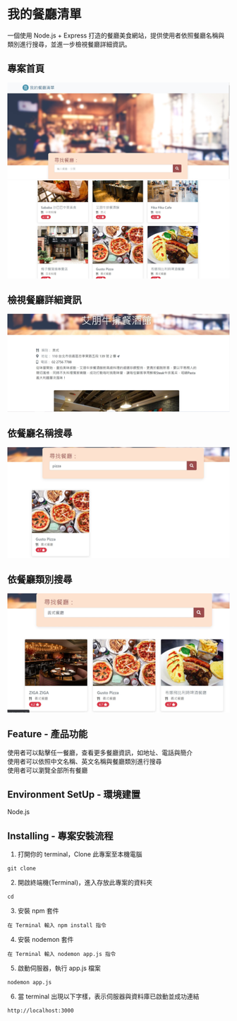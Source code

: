 # 我的餐廳清單
一個使用 Node.js + Express 打造的餐廳美食網站，提供使用者依照餐廳名稱與類別進行搜尋，並進一步檢視餐廳詳細資訊。


## 專案首頁
![GITHUB](https://github.com/Sunnywu1010/2-3_A1_restaurant_list_project_init/blob/main/ref_pic/%E9%A6%96%E9%A0%811.jpg "首頁1")
![GITHUB](https://github.com/Sunnywu1010/2-3_A1_restaurant_list_project_init/blob/main/ref_pic/%E9%A6%96%E9%A0%812.jpg "首頁2")

## 檢視餐廳詳細資訊
![GITHUB](https://github.com/Sunnywu1010/2-3_A1_restaurant_list_project_init/blob/main/ref_pic/%E9%A4%90%E5%BB%B3%E4%BB%8B%E7%B4%B9.jpg "餐廳介紹")

## 依餐廳名稱搜尋
![GITHUB](https://github.com/Sunnywu1010/2-3_A1_restaurant_list_project_init/blob/main/ref_pic/%E6%90%9C%E5%B0%8B%E5%8A%9F%E8%83%BD2.jpg "搜尋功能2")

## 依餐廳類別搜尋
![GITHUB](https://github.com/Sunnywu1010/2-3_A1_restaurant_list_project_init/blob/main/ref_pic/%E6%90%9C%E5%B0%8B%E5%8A%9F%E8%83%BD1.jpg "搜尋功能")

## Feature - 產品功能
使用者可以點擊任一餐廳，查看更多餐廳資訊，如地址、電話與簡介<br/>
使用者可以依照中文名稱、英文名稱與餐廳類別進行搜尋<br/>
使用者可以瀏覽全部所有餐廳<br/>

## Environment SetUp - 環境建置
Node.js

## Installing - 專案安裝流程
1. 打開你的 terminal，Clone 此專案至本機電腦
````
git clone 
````
2. 開啟終端機(Terminal)，進入存放此專案的資料夾
````
cd 
````
3. 安裝 npm 套件
````
在 Terminal 輸入 npm install 指令
````
4. 安裝 nodemon 套件
````
在 Terminal 輸入 nodemon app.js 指令
````
5. 啟動伺服器，執行 app.js 檔案
````
nodemon app.js
````
6. 當 terminal 出現以下字樣，表示伺服器與資料庫已啟動並成功連結
````
http://localhost:3000
````

